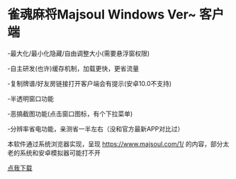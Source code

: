 # 雀魂麻将Majsoul Windows Ver~ 客户端


-最大化/最小化隐藏/自由调整大小(需要悬浮窗权限)

-自主研发(也许)缓存机制，加载更快，更省流量

-复制牌谱/好友房链接打开客户端会有提示(安卓10.0不支持)

-半透明窗口功能

-恶搞截图功能(点击窗口图标，有个下拉菜单)

-分辨率省电功能，亲测省一半左右（没和官方最新APP对比过）



本软件通过系统浏览器实现，呈现 https://www.majsoul.com/1/ 的内容，部分太老的系统和安卓模拟器可能打不开

[点我下载](https://github.com/ZYFDroid/android-majsoul-windows/releases)